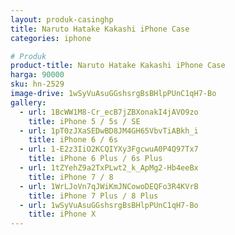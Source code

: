 ```yaml
---
layout: produk-casinghp
title: Naruto Hatake Kakashi iPhone Case
categories: iphone

# Produk
product-title: Naruto Hatake Kakashi iPhone Case
harga: 90000
sku: hn-2529
image-drive: 1wSyVuAsuGGshsrgBsBHlpPUnC1qH7-Bo
gallery:
  - url: 1BcWW1M8-Cr_ecB7jZBXonakI4jAVO9zo
    title: iPhone 5 / 5s / SE
  - url: 1pT0zJXaSEDwBD8JM4GH65VbvTiABkh_i
    title: iPhone 6 / 6s
  - url: 1-E2z3IiO2KCQIYXy3FgcwuA0P4Q97Tx7
    title: iPhone 6 Plus / 6s Plus
  - url: 1tZYehZ9a2TxPLwt2_k_ApMg2-Hb4eeBx
    title: iPhone 7 / 8
  - url: 1WrLJoVn7qJWiKmJNCowoDEQFo3R4KVrB
    title: iPhone 7 Plus / 8 Plus
  - url: 1wSyVuAsuGGshsrgBsBHlpPUnC1qH7-Bo
    title: iPhone X
---
```


